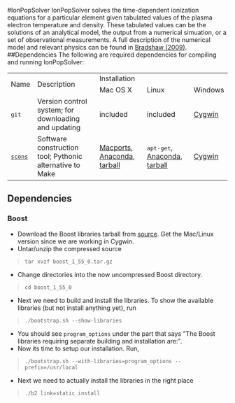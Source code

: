 #IonPopSolver
IonPopSolver solves the time-dependent ionization equations for a particular element given tabulated values of the plasma electron temperature and density. These tabulated values can be the solutions of an analytical model, the output from a numerical simuation, or a set of observational measurements. A full description of the numerical model and relevant physics can be found in [Bradshaw (2009)](http://adsabs.harvard.edu/abs/2009A%26A...502..409B).
##Dependencies
The following are required dependencies for compiling and running IonPopSolver:
 
<table>
  <tr>
    <td rowspan="2">Name</td>
    <td rowspan="2">Description</td>
	<td colspan="3">Installation</td>
  </tr>
  <tr>
    <td>Mac OS X</td>
	<td>Linux</td>
	<td>Windows</td>
  </tr>
  <tr>
	  <td><tt>git</tt></td>
	  <td>Version control system; for downloading and updating</td>
	  <td>included</td>
	  <td>included</td>
	  <td><a href="https://www.cygwin.com/">Cygwin</a></td>
  </tr>
  <tr>
	  <td><a href="http://scons.org/"><tt>scons</tt></a></td>
	  <td>Software construction tool; Pythonic alternative to Make</td>
	  <td><a href="https://www.macports.org/">Macports</a>, <a href="https://www.continuum.io/downloads">Anaconda</a>, <a href="http://scons.org/pages/download.html">tarball</a></td>
	  <td><tt>apt-get</tt>, <a href="https://www.continuum.io/downloads">Anaconda</a>, <a href="http://scons.org/pages/download.html">tarball</a></td>
	  <td><a href="https://www.cygwin.com/">Cygwin</a></td>
  </tr>
</table>
 
## Dependencies
### Boost

+ Download the Boost libraries tarball from [source](http://www.boost.org/doc/libs/1_55_0/more/getting_started/unix-variants.html). Get the Mac/Linux version since we are working in Cygwin.
+ Untar/unzip the compressed source
> `tar xvzf boost_1_55_0.tar.gz`
+ Change directories into the now uncompressed Boost directory.
> `cd boost_1_55_0`
+ Next we need to build and install the libraries. To show the available libraries (but not install anything yet), run
> `./bootstrap.sh --show-libraries`
+ You should see `program_options` under the part that says "The Boost libraries requiring separate building and installation are:".
+ Now its time to setup our installation. Run,
> `./bootstrap.sh --with-libraries=program_options --prefix=/usr/local`
+ Next we need to actually install the libraries in the right place
> `./b2 link=static install` 
